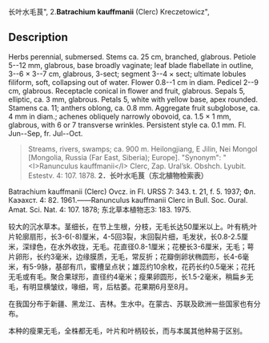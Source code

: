 长叶水毛茛",
2.**Batrachium kauffmanii** (Clerc) Kreczetowicz",

## Description
Herbs perennial, submersed. Stems ca. 25 cm, branched, glabrous. Petiole 5--12 mm, glabrous, base broadly vaginate; leaf blade flabellate in outline, 3--6 × 3--7 cm, glabrous, 3-sect; segment 3--4 × sect; ultimate lobules filiform, soft, collapsing out of water. Flower 0.8--1 cm in diam. Pedicel 2--9 cm, glabrous. Receptacle conical in flower and fruit, glabrous. Sepals 5, elliptic, ca. 3 mm, glabrous. Petals 5, white with yellow base, apex rounded. Stamens ca. 11; anthers oblong, ca. 0.8 mm. Aggregate fruit subglobose, ca. 4 mm in diam.; achenes obliquely narrowly obovoid, ca. 1.5 × 1 mm, glabrous, with 6 or 7 transverse wrinkles. Persistent style ca. 0.1 mm. Fl. Jun--Sep, fr. Jul--Oct.

> Streams, rivers, swamps; ca. 900 m. Heilongjiang, E Jilin, Nei Mongol [Mongolia, Russia (Far East, Siberia); Europe].
  "Synonym": "&lt;I&gt;Ranunculus kauffmanii&lt;/I&gt; Clerc, Zap. Ural’sk. Obshch. Lyubit. Estestv. 4: 107. 1878.
**2．长叶水毛茛（东北植物检索表）**

Batrachium kauffmanii (Clerc) Ovcz. in Fl. URSS 7: 343. t. 21, f. 5. 1937; Фл. Каэахст. 4: 82. 1961.——Ranunculus kauffmanii Clerc in Bull. Soc. Oural. Amat. Sci. Nat. 4: 107. 1878; 东北草本植物志3: 183. 1975.

较大的沉水草本。茎细长，在节上生根，分枝，无毛长达50厘米以上。叶有柄;叶片轮廓扇形，长3-6(-8)厘米，4-5回3裂，末回裂片细，毛发状，长0.8-2.5厘米，深绿色，在水外收拢，无毛。花直径0.8-1厘米；花梗长3-6厘米，无毛；萼片卵形，长约3毫米，边缘膜质，无毛，常反折；花瓣倒卵状椭圆形，长4-6毫米，有5-9脉，基部有爪，蜜槽呈点状；雄蕊约10余枚，花药长约0.5毫米；花托无毛或有毛。聚合果球形，直径约4毫米；瘦果卵圆形，长1.5-2毫米，稍扁乡无毛，有明显横皱纹，喙细，弯，后枯萎。花果期6月至8月。

在我国分布于新疆、黑龙江、吉林。生水中。在蒙古、苏联及欧洲一些国家也有分布。

本种的瘦果无毛，全株都无毛，叶片和叶柄较长，而与本属其他种易于区别。
